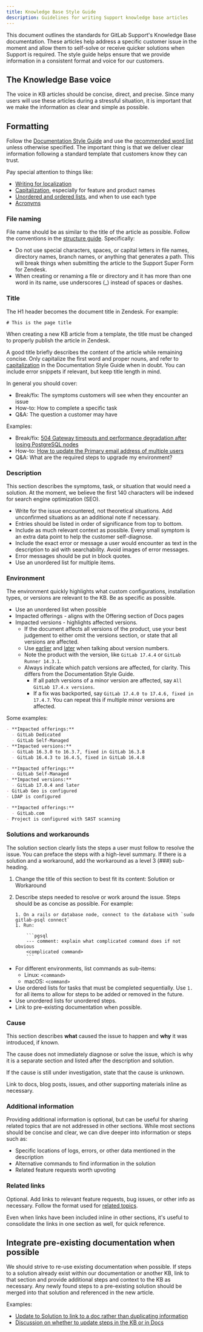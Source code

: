 ```yaml
---
title: Knowledge Base Style Guide
description: Guidelines for writing Support knowledge base articles
---
```


This document outlines the standards for GitLab Support's Knowledge Base documentation. These articles help address a specific customer issue in the moment and allow them to self-solve or receive quicker solutions when Support is required. The style guide helps ensure that we provide information in a consistent format and voice for our customers.

## The Knowledge Base voice

The voice in KB articles should be concise, direct, and precise. Since many users will use these articles during a stressful situation, it is important that we make the information as clear and simple as possible.

## Formatting

Follow the [Documentation Style Guide](https://docs.gitlab.com/development/documentation/styleguide/) and use the [recommended word list](https://docs.gitlab.com/development/documentation/styleguide/word_list/) unless otherwise specified. The important thing is that we deliver clear information following a standard template that customers know they can trust.

Pay special attention to things like:

- [Writing for localization](https://docs.gitlab.com/development/documentation/styleguide/#writing-for-localization)
- [Capitalization](https://docs.gitlab.com/development/documentation/styleguide/#capitalization), especially for feature and product names
- [Unordered and ordered lists](https://docs.gitlab.com/development/documentation/styleguide/#choose-between-an-ordered-or-unordered-list), and when to use each type
- [Acronyms](https://docs.gitlab.com/development/documentation/styleguide/#acronyms)

### File naming

File name should be as similar to the title of the article as possible. Follow the conventions in the [structure guide](https://docs.gitlab.com/development/documentation/site_architecture/folder_structure/#work-with-directories-and-files). Specifically:

- Do not use special characters, spaces, or capital letters in file names, directory names, branch names, or anything that generates a path. This will break things when submitting the article to the Support Super Form for Zendesk.
- When creating or renaming a file or directory and it has more than one word in its name, use underscores (_) instead of spaces or dashes.

### Title

The H1 header becomes the document title in Zendesk. For example:

```text
# This is the page title
```

When creating a new KB article from a template, the title must be changed to properly publish the article in Zendesk.

A good title briefly describes the content of the article while remaining concise. Only capitalize the first word and proper nouns, and refer to [capitalization](https://docs.gitlab.com/development/documentation/styleguide/#capitalization) in the Documentation Style Guide when in doubt. You can include error snippets if relevant, but keep title length in mind.

In general you should cover:

- Break/fix: The symptoms customers will see when they encounter an issue
- How-to: How to complete a specific task
- Q&A: The question a customer may have

Examples:

- Break/fix: [504 Gateway timeouts and performance degradation after losing PostgreSQL nodes](https://support.gitlab.com/hc/en-us/articles/16783619814044-504-Gateway-timeouts-and-performance-degradation-after-losing-PostgreSQL-nodes)
- How-to: [How to update the Primary email address of multiple users](https://support.gitlab.com/hc/en-us/articles/16784431039132-How-to-update-the-Primary-email-address-of-multiple-users-LDAP-and-SAML)
- Q&A: What are the required steps to upgrade my environment?

### Description

This section describes the symptoms, task, or situation that would need a solution. At the moment, we believe the first 140 characters will be indexed for search engine optimization (SEO).

- Write for the issue encountered, not theoretical situations. Add unconfirmed situations as an additional note if necessary.
- Entries should be listed in order of significance from top to bottom.
- Include as much relevant context as possible. Every small symptom is an extra data point to help the customer self-diagnose.
- Include the exact error or message a user would encounter as text in the description to aid with searchability. Avoid images of error messages.
- Error messages should be put in block quotes.
- Use an unordered list for multiple items.

### Environment

The environment quickly highlights what custom configurations, installation types, or versions are relevant to the KB. Be as specific as possible.

- Use an unordered list when possible
- Impacted offerings - aligns with the Offering section of Docs pages
- Impacted versions - highlights affected versions.
  - If the document affects all versions of the product, use your best judgement to either omit the versions section, or state that all versions are affected.
  - Use [earlier](https://docs.gitlab.com/development/documentation/styleguide/word_list/#earlier) and [later](https://docs.gitlab.com/development/documentation/styleguide/word_list/#later) when talking about version numbers.
  - Note the product with the version, like `GitLab 17.4.4` or `GitLab Runner 14.3.1`.
  - Always indicate which patch versions are affected, for clarity. This differs from the Documentation Style Guide.
    - If all patch versions of a minor version are affected, say `All GitLab 17.4.x versions`.
    - If a fix was backported, say `GitLab 17.4.0 to 17.4.6, fixed in 17.4.7`. You can repeat this if multiple minor versions are affected.

Some examples:

```markdown
- **Impacted offerings:**
  - GitLab Dedicated
  - GitLab Self-Managed
- **Impacted versions:**
  - GitLab 16.3.0 to 16.3.7, fixed in GitLab 16.3.8
  - GitLab 16.4.3 to 16.4.5, fixed in GitLab 16.4.8
```

```markdown
- **Impacted offerings:**
  - GitLab Self-Managed
- **Impacted versions:**
  - GitLab 17.0.4 and later
- GitLab Geo is configured
- LDAP is configured
```

```markdown
- **Impacted offerings:**
  - GitLab.com
- Project is configured with SAST scanning
```

### Solutions and workarounds

The solution section clearly lists the steps a user must follow to resolve the issue. You can preface the steps with a high-level summary. If there is a solution and a workaround, add the workaround as a level 3 (###) sub-heading.

1. Change the title of this section to best fit its content: Solution or Workaround
1. Describe steps needed to resolve or work around the issue. Steps should be as concise as possible. For example:

    ```text
    1. On a rails or database node, connect to the database with `sudo gitlab-psql connect`
    1. Run:
    
        ```pgsql
        --- comment: explain what complicated command does if not obvious
        <complicated command>
        ```
    ```

- For different environments, list commands as sub-items:
  - Linux: `<command>`
  - macOS: `<command>`
- Use ordered lists for tasks that must be completed sequentially. Use `1.` for all items to allow for steps to be added or removed in the future.
- Use unordered lists for unordered steps.
- Link to pre-existing documentation when possible.

### Cause

This section describes **what** caused the issue to happen and **why** it was introduced, if known.

The cause does not immediately diagnose or solve the issue, which is why it is a separate section and listed after the description and solution.

If the cause is still under investigation, state that the cause is unknown.

Link to docs, blog posts, issues, and other supporting materials inline as necessary.

### Additional information

Providing additional information is optional, but can be useful for sharing related topics that are not addressed in other sections. While most sections should be concise and clear, we can dive deeper into information or steps such as:

- Specific locations of logs, errors, or other data mentioned in the description
- Alternative commands to find information in the solution
- Related feature requests worth upvoting

### Related links

Optional. Add links to relevant feature requests, bug issues, or other info as necessary. Follow the format used for [related topics](https://docs.gitlab.com/development/documentation/topic_types/index/related-topics).

Even when links have been included inline in other sections, it's useful to consolidate the links in one section as well, for quick reference.

## Integrate pre-existing documentation when possible

We should strive to re-use existing documentation when possible. If steps to a solution already exist within our documentation or another KB, link to that section and provide additional steps and context to the KB as necessary. Any newly found steps to a pre-existing solution should be merged into that solution and referenced in the new article.

Examples:

- [Update to Solution to link to a doc rather than duplicating information](https://gitlab.com/gitlab-com/support/support-pages/-/merge_requests/98/diffs?diff_id=1210778953&start_sha=a6936a6ac8d26199db694ad1e44198368edc7efd)
- [Discussion on whether to update steps in the KB or in Docs](https://gitlab.com/gitlab-com/support/support-pages/-/merge_requests/98#note_2245546605)
